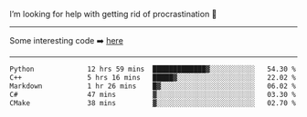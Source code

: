 I’m looking for help with getting rid of procrastination 🤔

-----

Some interesting code :arrow_right: [here](https://github.com/zhen8838/playground)

-----

<!--START_SECTION:waka-->

```txt
Python             12 hrs 59 mins  █████████████▓░░░░░░░░░░░   54.30 %
C++                5 hrs 16 mins   █████▓░░░░░░░░░░░░░░░░░░░   22.02 %
Markdown           1 hr 26 mins    █▓░░░░░░░░░░░░░░░░░░░░░░░   06.02 %
C#                 47 mins         ▓░░░░░░░░░░░░░░░░░░░░░░░░   03.30 %
CMake              38 mins         ▓░░░░░░░░░░░░░░░░░░░░░░░░   02.70 %
```

<!--END_SECTION:waka-->

<!--
**zhen8838/zhen8838** is a ✨ _special_ ✨ repository because its `README.md` (this file) appears on your GitHub profile.

Here are some ideas to get you started:

- 🔭 I’m currently working on ...
- 🌱 I’m currently learning ...
- 👯 I’m looking to collaborate on ...
 ...
- 💬 Ask me about ...
- 📫 How to reach me: ...
- 😄 Pronouns: ...
- ⚡ Fun fact: ...
-->
